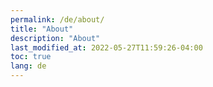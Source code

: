```yaml
---
permalink: /de/about/
title: "About"
description: "About"
last_modified_at: 2022-05-27T11:59:26-04:00
toc: true
lang: de
---
```

